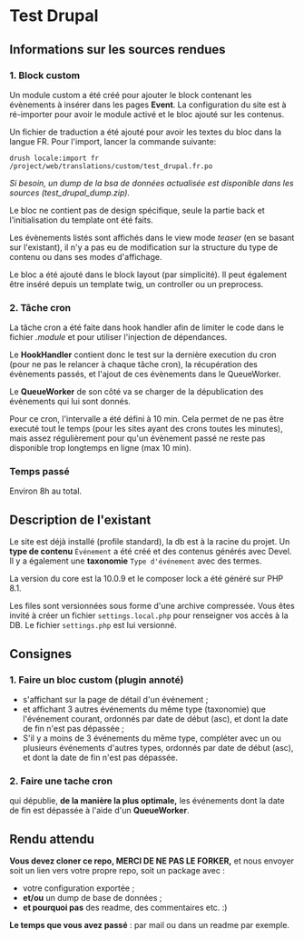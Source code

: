 # Test Drupal

## Informations sur les sources rendues

### 1. Block custom
Un module custom a été créé pour ajouter le block contenant les évènements à insérer dans les pages **Event**.
La configuration du site est à ré-importer pour avoir le module activé et le bloc ajouté sur les contenus.

Un fichier de traduction a été ajouté pour avoir les textes du bloc dans la langue FR.
Pour l'import, lancer la commande suivante:
```shell
drush locale:import fr /project/web/translations/custom/test_drupal.fr.po
```
_Si besoin, un dump de la bsa de données actualisée est disponible dans les sources (test_drupal_dump.zip)._

Le bloc ne contient pas de design spécifique, seule la partie back et l'initialisation du template ont été faits.

Les évènements listés sont affichés dans le view mode _teaser_ (en se basant sur l'existant), il n'y a pas eu de modification sur la structure du type de contenu ou dans ses modes d'affichage.

Le bloc a été ajouté dans le block layout (par simplicité). Il peut également être inséré depuis un template twig, un controller ou un preprocess.

### 2. Tâche cron

La tâche cron a été faite dans hook handler afin de limiter le code dans le fichier _.module_ et pour utiliser l'injection de dépendances.

Le **HookHandler** contient donc le test sur la dernière execution du cron (pour ne pas le relancer à chaque tâche cron), la récupération des évènements passés, et l'ajout de ces évènements dans le QueueWorker.

Le **QueueWorker** de son côté va se charger de la dépublication des évènements qui lui sont donnés.

Pour ce cron, l'intervalle a été défini à 10 min. Cela permet de ne pas être executé tout le temps (pour les sites ayant des crons toutes les minutes), mais assez régulièrement pour qu'un évènement passé ne reste pas disponible trop longtemps en ligne (max 10 min).

### Temps passé
Environ 8h au total.

## Description de l'existant
Le site est déjà installé (profile standard), la db est à la racine du projet.
Un **type de contenu** `Événement` a été créé et des contenus générés avec Devel. Il y a également une **taxonomie** `Type d'événement` avec des termes.

La version du core est la 10.0.9 et le composer lock a été généré sur PHP 8.1.

Les files sont versionnées sous forme d'une archive compressée. Vous êtes invité à créer un fichier `settings.local.php` pour renseigner vos accès à la DB. Le fichier `settings.php` est lui versionné.

## Consignes

### 1. Faire un bloc custom (plugin annoté)
* s'affichant sur la page de détail d'un événement ;
* et affichant 3 autres événements du même type (taxonomie) que l'événement courant, ordonnés par date de début (asc), et dont la date de fin n'est pas dépassée ;
* S'il y a moins de 3 événements du même type, compléter avec un ou plusieurs événements d'autres types, ordonnés par date de début (asc), et dont la date de fin n'est pas dépassée.

### 2. Faire une tache cron
qui dépublie, **de la manière la plus optimale,** les événements dont la date de fin est dépassée à l'aide d'un **QueueWorker**.


## Rendu attendu
**Vous devez cloner ce repo, MERCI DE NE PAS LE FORKER,** et nous envoyer soit un lien vers votre propre repo, soit un package avec :

* votre configuration exportée ;
* **et/ou** un dump de base de données ;
* **et pourquoi pas** des readme, des commentaires etc. :)

**Le temps que vous avez passé** : par mail ou dans un readme par exemple.
